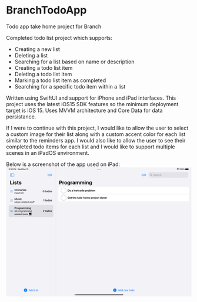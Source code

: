 # BranchTodoApp
Todo app take home project for Branch

Completed todo list project which supports:

- Creating a new list
- Deleting a list
- Searching for a list based on name or description
- Creating a todo list item
- Deleting a todo list item
- Marking a todo list item as completed
- Searching for a specific todo item within a list

Written using SwiftUI and support for iPhone and iPad interfaces. This project uses the latest iOS15 SDK features so the minimum deployment
target is iOS 15. Uses MVVM architecture and Core Data for data persistance.

If I were to continue with this project, I would like to allow the user to select a custom image for their list along with a custom accent color
for each list similar to the reminders app. I would also like to allow the user to see their completed todo items for each list and I would like to support multiple scenes in an iPadOS environment.

Below is a screenshot of the app used on iPad:
![iPad ScreenShot](./ReferenceImages/ScreenShot)
